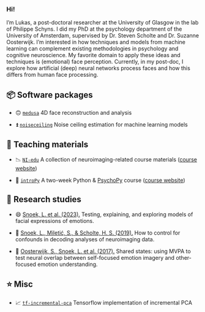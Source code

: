 ### Hi!

I’m Lukas, a post-doctoral researcher at the University of Glasgow in the lab of Philippe Schyns. I did my PhD at the psychology department of the University of Amsterdam, supervised by Dr. Steven Scholte and Dr. Suzanne Oosterwijk. I’m interested in how techniques and models from machine learning can complement existing methodologies in psychology and cognitive neuroscience. My favorite domain to apply these ideas and techniques is (emotional) face perception. Currently, in my post-doc, I explore how artificial (deep) neural networks process faces and how this differs from human face processing.

## :package: Software packages

- 🙃 [`medusa`](https://github.com/medusa-4D/medusa) 4D face reconstruction and analysis

- ⏫ [`noiseceiling`](https://github.com/lukassnoek/noiseceiling) Noise ceiling estimation for machine learning models

## :notebook: Teaching materials

- 📉 [`NI-edu`](https://github.com/lukassnoek/NI-edu) A collection of neuroimaging-related course materials ([course website](https://lukas-snoek.com/NI-edu/))

- :snake: [`introPy`](https://github.com/lukassnoek/introPy) A two-week Python & [PsychoPy](https://www.psychopy.org/) course ([course website](https://lukas-snoek.com/introPy/))

## :microscope: Research studies

- :smile: [Snoek, L. et al. (2023).](https://github.com/lukassnoek/hypothesis-kernel-analysis) Testing, explaining, and exploring models of facial expressions of emotions.

- :brain: [Snoek, L., Miletić, S., & Scholte, H. S. (2019).](https://github.com/lukassnoek/MVCA) How to control for confounds in decoding analyses of neuroimaging data.

- :revolving_hearts: [Oosterwijk, S., Snoek, L. et al. (2017).](https://github.com/lukassnoek/SharedStates) Shared states: using MVPA to test neural overlap between self-focused emotion imagery and other-focused emotion understanding.

## :star: Misc

- :chart_with_upwards_trend: [`tf-incremental-pca`](https://github.com/lukassnoek/tf-incremental-pca) Tensorflow implementation of incremental PCA


